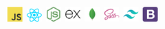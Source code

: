 <!-- start tech tree icons -->
<div align="center">
  <img style="margin-right: 6px" alt="javascript icon" src="../media/icons/javascript.svg" width="35px">
  <img style="margin-right: 6px" alt="react icon" src="../media/icons/react.svg" width="35px">
  <img style="margin-right: 6px" alt="nodejs icon" src="../media/icons/nodejs.svg" width="35px">
  <img style="margin-right: 6px" alt="expressjs icon" src="../media/icons/expressjs.svg" width="35px">
  <img style="margin-right: 6px" alt="mongodb icon" src="../media/icons/mongodb.svg" width="35px">
  <img style="margin-right: 6px" alt="sass icon" src="../media/icons/sass.svg" width="35px">
  <img style="margin-right: 6px" alt="tailwindcss icon" src="../media/icons/tailwindcss.svg" width="35px">
  <img style="margin-right: 6px" alt="bootstrap icon" src="../media/icons/bootstrap.svg" width="35px">
</div>
<!-- end tech tree icons -->

<!-- Pinned Repositories -- >

<a href="https://github.com/STRINGLABITSOLUTIONS/Bhojon">
  <img align="center" style="margin:1rem 0.5rem" src="https://github-readme-stats.vercel.app/api/pin/?username=STRINGLABITSOLUTIONS&repo=Bhojon_color=ffffff&text_color=c9cacc&icon_color=4AB197&bg_color=1A2B34" />
</a>

<br>

<!--

**Here are some ideas to get you started:**

🙋‍♀️ A short introduction - what is your organization all about?
🌈 Contribution guidelines - how can the community get involved?
👩‍💻 Useful resources - where can the community find your docs? Is there anything else the community should know?
🍿 Fun facts - what does your team eat for breakfast?
🧙 Remember, you can do mighty things with the power of [Markdown](https://docs.github.com/github/writing-on-github/getting-started-with-writing-and-formatting-on-github/basic-writing-and-formatting-syntax)
-->
